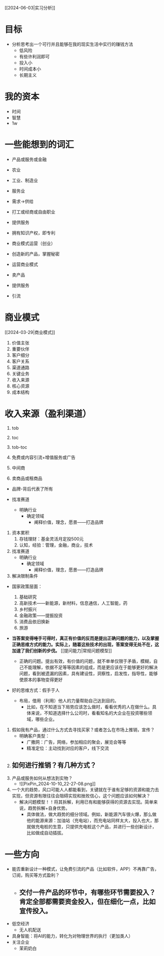 
[[2024-06-03|实习分析]] 

# 目标

- 分析思考出一个可行并且能够在我的现实生活中实行的赚钱方法
	- 低风险
	- 有些许利润即可
	- 投入小
	- 时间成本小
	- 长期主义

# 我的资本

- 时间
- 智慧
- 1w

# 一些能想到的词汇

- 产品或服务或金融

- 农业
- 工业、制造业
- 服务业

- 需求->供给

- 打工或经商或自由职业

- 提供服务
- 拥有知识产权，即专利
- 商业模式运营（创业）

- 创造新的产品，掌握秘密
- 运营商业模式
- 卖产品
- 提供服务
- 引流

# 商业模式
[[2024-03-29|商业模式]] 
1. 价值主张
2. 重要伙伴
3. 客户细分
4. 客户关系
5. 渠道通路
6. 关键业务
7. 收入来源
8. 核心资源
9. 成本结构


# 收入来源（盈利渠道）

1. tob

2. toc

3. tob-toc

1. 免费或内容引流+增值服务或广告
2.  中间商
3. 卖商品或租商品

- 品牌-背后代表了所有

- 找准赛道
	- 明确行业
		- 确定领域
			- 阐释价值，理念，愿景——打造品牌

1. 资本累积
	1. 存钱理财：基金灵活月定投500元
	2. 认知，经验：管理，金融，商业，技术
2. 找准赛道
	- 明确行业
		- 确定领域
			- 阐释价值，理念，愿景——打造品牌
3. 解决限制条件

- 国家政策层面：
	1. 基础研究
	2. 高新技术——新能源，新材料，信息通信，人工智能，药
	3. 乡村振兴
	4. 金融政策——提振投资
	5. 消费品依旧换新
	6. 旅游


- **当答案变得唾手可得时，真正有价值的反而是提出正确问题的能力，以及掌握正确思维方式的能力。实际上，随着这些技术的出现，答案变得无处不在，这加速了我们创新的步伐。** [[提问能力|常规问题模型]] 
	- 正确的问题。提出有效，有价值的问题，就不单单仅限于矛盾，模糊，自己不能理解，依据不足等等因素的组成，而是更应该在于能够更好的解决问题，看到被遗漏的因素，具有建设性，洞察性，启发性，指导性，能够使原本的事物变得更好

- 好的思维方式：假手于人
	- 布局，借用（利用）他人的力量帮助自己达到目的。
		- 比如，在不知道当下局势应该怎么做时，看看优秀的人在做什么。具体来说，不知道选择什么公司时，看看知名的大企业在投资哪些领域，哪些企业。

1. 假如我有产品，通过什么方式去寻找买家？或者怎么在市场上推销，宣传？
	- 明确客户类型：
		- 广撒网：广告，网络，参加相应的聚会，展览会等等
		- 精准定位：主动找到对应的客户，线下交流
2. 如何进行推销？有几种方式？
	- 
3. 产品或服务如何从想法到实物？
	- ![[PixPin_2024-10-10_22-27-08.png]]
4. 一个大的趋势，风口可能人人都能看到，关键就在于谁有足够的资源和能力去实现，但资源有限往往会阻碍实现和挫败信心，这个问题应该如何解决？
	- 解决问题模型！！将其拆解，利用已有和能够获得的资源去实现。简单来说，趋势拆解+自身优势。
		- 具体做法，做大趋势的细分领域。例如，新能源汽车很火爆，那么做他的能源来源：加油站（充电站），而充电站同样太大，投入也大，那就做充电桩的生意，只提供充电桩这个产品，并进行一些创新设计，比如做成自动插拔。

# 一些方向

- 能否重新设计一种模式，让免费引流的产品（比如软件，APP）不再靠广告，订阅，购买等方式盈利？
	- 交付一件产品的环节中，有哪些环节需要投入？肯定全部都需要资金投入，但在细化一点，比如宣传投入。
		- 
- 低空经济
	- 无人机配送
- 具身智能：将AI的能力，转化为对物理世界的执行（更加类人）
- 关注企业
	- 茉莉奶白



